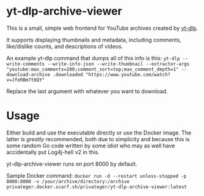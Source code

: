 # yt-dlp-archive-viewer

This is a small, simple web frontend for YouTube archives created by [yt-dlp](https://github.com/yt-dlp/yt-dlp). 

It supports displaying thumbnails and metadata, including comments, like/dislike counts, and descriptions of videos.

An example yt-dlp command that dumps all of this info is this: ``yt-dlp --write-comments --write-info-json --write-thumbnail --extractor-args "youtube:max_comments=200;comment_sort=top;max_comment_depth=1" --download-archive .downloaded "https://www.youtube.com/watch?v=JfeRBm7t0QY"``

Replace the last argument with whatever you want to download.

# Usage

Either build and use the executable directly or use the Docker image. The latter is *greatly* recommended, both due to simplicity and because this is some random Go code written by some idiot who may as well have accidentally put Log4j-hell v2 in this.

yt-dlp-archive-viewer runs on port 8000 by default.

Sample Docker command: ``docker run -d --restart unless-stopped -p 8000:8000 -v /your/archive/directory:/archive privateger.docker.scarf.sh/privateger/yt-dlp-archive-viewer:latest``
